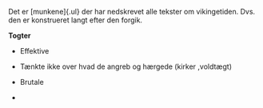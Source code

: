 Det er [munkene]{.ul} der har nedskrevet alle tekster om vikingetiden.
Dvs. den er konstrueret langt efter den forgik.

**Togter**

-   Effektive

-   Tænkte ikke over hvad de angreb og hærgede (kirker ,voldtægt)

-   Brutale

-   
